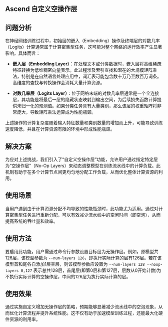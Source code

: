 ## Ascend 自定义空操作层
## 问题分析

在神经网络训练过程中，初始层的嵌入（Embedding）操作及终端层的对数几率（Logits）计算通常属于计算密集型任务，这可能对整个网络的运行效率产生显著影响。具体而言：

- **嵌入层（Embedding Layer）**：在处理文本或分类数据时，嵌入层将高维稀疏特征转换为低维稠密向量表示。此过程涉及索引查找和潜在的大规模矩阵乘法，特别是在自然语言处理应用中，词汇表可能包含数十万乃至数百万词条。高维度的查找与转换操作会消耗大量计算资源。

- **对数几率层（Logits Layer）**：位于网络末端的对数几率层通常是一个全连接层，其功能是将最后一层的隐藏状态映射到输出空间，为后续损失函数计算提供未归一化的预测值。如果分类任务具有大量类别，那么该层的权重矩阵将非常庞大，导致矩阵乘法运算成为性能瓶颈。

上述操作的计算复杂度随着输入特征数量和类别数量的增加而上升，可能导致训练速度降低，并且在计算资源有限的环境中形成性能瓶颈。

## 解决方案

为应对上述挑战，我们引入了“自定义空操作层”功能，允许用户通过指定特定层为“空操作层”（No-Op Layers）来动态调整模型在训练流水线中的计算负载。此机制有助于在多个计算节点间更均匀地分配工作负载，从而优化整体计算资源的利用。

## 使用场景

当用户遇到由于计算资源分配不均导致的性能瓶颈时，此功能尤为适用。通过对计算密集型任务进行重新分配，可以有效减少流水线中的空闲时间（即空泡），从而提高系统的吞吐量和效率。

## 使用方法

要启用此功能，用户需通过命令行参数设置目标层为无操作层。例如，原模型共126层，该模型参数为 `--num-layers 126`，即执行实际计算的层有126层。若在该模型首和尾各自添加1层空层，则该模型参数应设置为 `--num-layers 128 --noop-layers 0,127` 表示总共128层，首尾层(即第0层和第127层，层数从0开始计数)为不执行实际计算的空操作层，中间的126层为执行实际计算的层。

## 使用效果

通过实施自定义增加无操作层的策略，预期能够显著减少流水线中的空泡现象，从而优化计算流程并提升系统性能。这不仅有助于加速模型训练过程，还能最大化硬件资源的利用率。